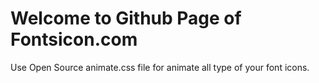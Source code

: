 # Welcome to Github Page of Fontsicon.com

Use Open Source animate.css file for animate all type of your font icons.
